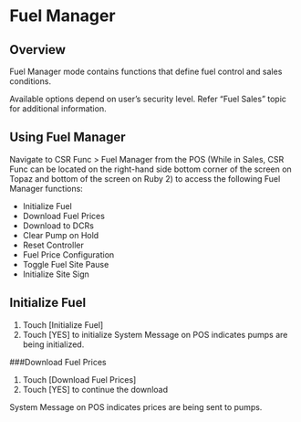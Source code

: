 # Fuel Manager

## Overview

Fuel Manager mode contains functions that define fuel control and sales conditions.

Available options depend on user’s security level. Refer “Fuel Sales” topic for additional information.

## Using Fuel Manager

Navigate to CSR Func > Fuel Manager from the POS (While in Sales, CSR Func can be located on the right-hand side bottom corner of the screen on Topaz and bottom of the screen on Ruby 2) to access the following Fuel Manager functions:

* Initialize Fuel
* Download Fuel Prices
* Download to DCRs
* Clear Pump on Hold
* Reset Controller
* Fuel Price Configuration
* Toggle Fuel Site Pause
* Initialize Site Sign

## Initialize Fuel

1. Touch \[Initialize Fuel]
2. Touch \[YES] to initialize System Message on POS indicates pumps are being initialized.

\###Download Fuel Prices

1. Touch \[Download Fuel Prices]
2. Touch \[YES] to continue the download

System Message on POS indicates prices are being sent to pumps.
